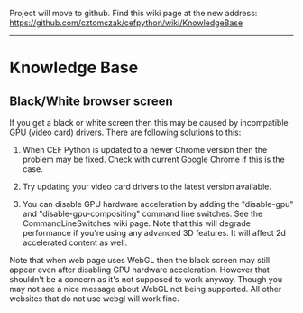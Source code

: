 Project will move to github. Find this wiki page at the new address: https://github.com/cztomczak/cefpython/wiki/KnowledgeBase


---


# Knowledge Base #

## Black/White browser screen ##

If you get a black or white screen then this may be caused by incompatible GPU (video card) drivers. There are following solutions to this:

1. When CEF Python is updated to a newer Chrome version then the problem may be fixed. Check with current Google Chrome if this is the case.

2. Try updating your video card drivers to the latest version available.

3. You can disable GPU hardware acceleration by adding the "disable-gpu" and "disable-gpu-compositing" command line switches. See the CommandLineSwitches wiki page. Note that this will degrade performance if you're using any advanced 3D features. It will affect 2d accelerated content as well.

Note that when web page uses WebGL then the black screen may still appear even after disabling GPU hardware acceleration. However that shouldn't be a concern as it's not supposed to work anyway. Though you may not see a nice message about WebGL not being supported. All other websites that do not use webgl will work fine.